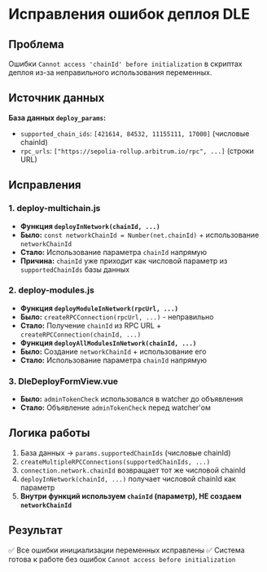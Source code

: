 # Исправления ошибок деплоя DLE

## Проблема
Ошибки `Cannot access 'chainId' before initialization` в скриптах деплоя из-за неправильного использования переменных.

## Источник данных
**База данных `deploy_params`:**
- `supported_chain_ids`: `[421614, 84532, 11155111, 17000]` (числовые chainId)
- `rpc_urls`: `["https://sepolia-rollup.arbitrum.io/rpc", ...]` (строки URL)

## Исправления

### 1. deploy-multichain.js
- **Функция `deployInNetwork(chainId, ...)`**
- **Было:** `const networkChainId = Number(net.chainId)` + использование `networkChainId`
- **Стало:** Использование параметра `chainId` напрямую
- **Причина:** `chainId` уже приходит как числовой параметр из `supportedChainIds` базы данных

### 2. deploy-modules.js
- **Функция `deployModuleInNetwork(rpcUrl, ...)`**
- **Было:** `createRPCConnection(rpcUrl, ...)` - неправильно
- **Стало:** Получение `chainId` из RPC URL + `createRPCConnection(chainId, ...)`
- **Функция `deployAllModulesInNetwork(chainId, ...)`**
- **Было:** Создание `networkChainId` + использование его
- **Стало:** Использование параметра `chainId` напрямую

### 3. DleDeployFormView.vue
- **Было:** `adminTokenCheck` использовался в watcher до объявления
- **Стало:** Объявление `adminTokenCheck` перед watcher'ом

## Логика работы
1. База данных → `params.supportedChainIds` (числовые chainId)
2. `createMultipleRPCConnections(supportedChainIds, ...)` 
3. `connection.network.chainId` возвращает тот же числовой chainId
4. `deployInNetwork(chainId, ...)` получает числовой chainId как параметр
5. **Внутри функций используем `chainId` (параметр), НЕ создаем `networkChainId`**

## Результат
✅ Все ошибки инициализации переменных исправлены
✅ Система готова к работе без ошибок `Cannot access before initialization`
